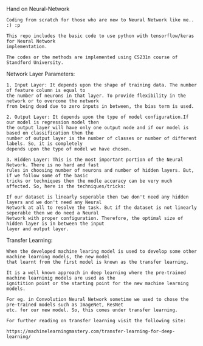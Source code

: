 Hand on Neural-Network

	Coding from scratch for those who are new to Neural Network like me.. :) :p
	
	This repo includes the basic code to use python with tensorflow/keras for Neural Network 
	implementation.

	The codes or the methods are implemented using CS231n course of Standford University.
	
Network Layer Parameters:
	
	1. Input Layer: It depends upon the shape of training data. The number of feature column is equal to 
	the number of neurons in that layer. To provide flexibility in the network or to overcome the network
	from being dead due to zero inputs in between, the bias term is used.
	
	2. Output Layer: It depends upon the type of model configuration.If our model is regression model then
	the output layer will have only one output node and if our model is based on classification then the 
	number of output layer is the number of classes or number of different labels. So, it is completely 
	depends upon the type of model we have chosen.
	
	3. Hidden Layer: This is the most important portion of the Neural Network. There is no hard and fast 
	rules in choosing number of neurons and number of hidden layers. But, if we follow some of the basic
	tricks or techniques then the modle accuracy can be very much affected. So, here is the techniques/tricks:
	
	If our dataset is linearly seperable then twe don't need any hidden layers and we don't need any Neural 
	Network at all to resolve the task. But if the dataset is not linearly seperable then we do need a Neural 
	Network with proper configuration. Therefore, the optimal size of hidden layer is in between the input 
	layer and output layer. 

Transfer Learning:

	When the developed machine learing model is used to develop some other machine learning models, the new model
	that learnt from the first model is known as the transfer learning.
	
	It is a well known approach in deep learning where the pre-trained machine learninig models are used as the 
	ignitition point or the starting point for the new machine learning models.
	
	For eg. in Convolution Neural Network sometime we used to chose the pre-trained models such as ImageNet, ResNet 
	etc. for our new model. So, this comes under transfer learning.
	
	For further reading on transfer learning visit the following site: 
	
	https://machinelearningmastery.com/transfer-learning-for-deep-learning/
